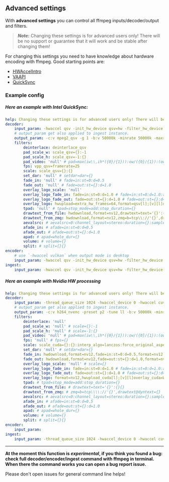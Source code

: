 ## Advanced settings

With **advanced settings** you can control all ffmpeg inputs/decoder/output and filters.

> **_Note:_** Changing these settings is for advanced users only! There will be no support or guarantee that it will work and be stable after changing them!

For changing this settings you need to have knowledge about hardware encoding with ffmpeg. Good starting points are:

- [HWAccelIntro](https://trac.ffmpeg.org/wiki/HWAccelIntro)
- [VAAPI](https://trac.ffmpeg.org/wiki/Hardware/VAAPI)
- [QuickSync](https://trac.ffmpeg.org/wiki/Hardware/QuickSync)

### Example config

##### Here an example with Intel QuickSync:

```YAML
help: Changing these settings is for advanced users only! There will be no support or guarantee that ffplayout will be stable after changing them.
decoder:
    input_param: -hwaccel qsv -init_hw_device qsv=hw -filter_hw_device hw -hwaccel_output_format qsv
    # output_param get also applied to ingest instance.
    output_param: -c:v mpeg2_qsv -g 1 -b:v 50000k -minrate 50000k -maxrate 50000k -bufsize 25000k -c:a s302m -strict -2 -sample_fmt s16 -ar 48000 -ac 2
    filters:
        deinterlace: deinterlace_qsv
        pad_scale_w: scale_qsv={}:-1
        pad_scale_h: scale_qsv=-1:{}
        pad_video: 'null' # pad=max(iw\\,ih*({0}/{1})):ow/({0}/{1}):(ow-iw)/2:(oh-ih)/2
        fps: vpp_qsv=framerate=25
        scale: scale_qsv={}:{}
        set_dar: 'null' # setdar=dar={}
        fade_in: 'null' # fade=in:st=0:d=0.5
        fade_out: 'null' # fade=out:st={}:d=1.0
        overlay_logo_scale: 'null'
        overlay_logo_fade_in: fade=in:st=0:d=1.0 # fade=in:st=0:d=1.0:alpha=1
        overlay_logo_fade_out: fade=out:st={}:d=1.0 # fade=out:st={}:d=1.0:alpha=1
        overlay_logo: hwupload=extra_hw_frames=64,format=qsv[l];[v][l]overlay_qsv={}:shortest=1
        tpad: 'null' # tpad=stop_mode=add:stop_duration={}
        drawtext_from_file: hwdownload,format=nv12,drawtext=text='{}':{}{} # drawtext=text='{}':{}{}
        drawtext_from_zmq: hwdownload,format=nv12,zmq=b=tcp\\://'{}',drawtext@dyntext={} # zmq=b=tcp\\\\://'{}',drawtext@dyntext={}
        aevalsrc: # aevalsrc=0:channel_layout=stereo:duration={}:sample_rate=48000
        afade_in: # afade=in:st=0:d=0.5
        afade_out: # afade=out:st={}:d=1.0
        apad: # apad=whole_dur={}
        volume: # volume={}
        split: # split={}{}
encoder:
    # use `-hwaccel vulkan` when output mode is desktop
    input_param: -hwaccel qsv -init_hw_device qsv=hw -filter_hw_device hw -hwaccel_output_format qsv
ingest:
    input_param: -hwaccel qsv -init_hw_device qsv=hw -filter_hw_device hw -hwaccel_output_format qsv
```

##### Here an example with Nvidia HW processing

```YAML
help: Changing these settings is for advanced users only! There will be no support or guarantee that it will be stable after changing them.
decoder:
    input_param: -thread_queue_size 1024 -hwaccel_device 0 -hwaccel cuvid -hwaccel_output_format cuda
    # output_param get also applied to ingest instance.
    output_param: -c:v h264_nvenc -preset p2 -tune ll -b:v 50000k -minrate 50000k -maxrate 50000k -bufsize 25000k -c:a s302m -strict -2 -sample_fmt s16 -ar 48000 -ac 2
    filters:
        deinterlace: 'null'
        pad_scale_w: 'null' # scale={}:-1
        pad_scale_h: 'null' # scale=-1:{}
        pad_video: 'null' # pad=max(iw\\,ih*({0}/{1})):ow/({0}/{1}):(ow-iw)/2:(oh-ih)/2
        fps: 'null' # fps={}
        scale: scale_cuda={}:{}:interp_algo=lanczos:force_original_aspect_ratio=decrease # scale={}:{}
        set_dar: 'null' # setdar=dar={}
        fade_in: hwdownload,format=nv12,fade=in:st=0:d=0.5,format=nv12,hwupload_cuda # fade=in:st=0:d=0.5
        fade_out: hwdownload,format=nv12,fade=out:st={}:d=1.0,format=nv12,hwupload_cuda # fade=out:st={}:d=1.0
        overlay_logo_scale: 'null' # scale={}
        overlay_logo_fade_in: fade=in:st=0:d=1.0 # fade=in:st=0:d=1.0:alpha=1
        overlay_logo_fade_out: fade=out:st={}:d=1.0 # fade=out:st={}:d=1.0:alpha=1
        overlay_logo: format=nv12,hwupload_cuda[l];[v][l]overlay_cuda=W-w-12:12:shortest=1,hwdownload,format=nv12
        tpad: # tpad=stop_mode=add:stop_duration={}
        drawtext_from_file: # drawtext=text='{}':{}{}
        drawtext_from_zmq: # zmq=b=tcp\\\\://'{}',drawtext@dyntext={}
        aevalsrc: # aevalsrc=0:channel_layout=stereo:duration={}:sample_rate=48000
        afade_in: # afade=in:st=0:d=0.5
        afade_out: # afade=out:st={}:d=1.0
        apad: # apad=whole_dur={}
        volume: # volume={}
        split: # split={}{}
encoder:
    input_param:
ingest:
    input_param: -thread_queue_size 1024 -hwaccel_device 0 -hwaccel cuvid -hwaccel_output_format cuda
```

---

**At the moment this function is _experimental_, if you think you found a bug: check full decoder/encoder/ingest command with ffmpeg in terminal. When there the command works you can open a bug report issue.**

Please don't open issues for general command line helps!
